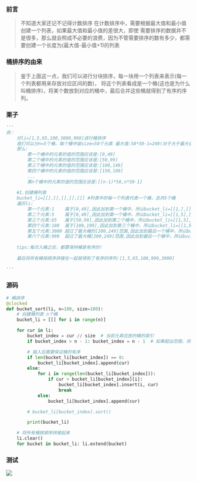 
<BlogInfo id="1359" title="python实现桶排序，听这名字挺奇怪的？" author="白日梦想猿" pv=0 read_times=0 pre_cost_time="82" category="排序算法" tag_list="['桶排序', '              排序算法']" create_time="2022.05.07 11:01:58.512936" update_time="2022.05.07 11:02:19" />

###  前言

>
>不知道大家还记不记得计数排序
>在计数排序中，需要根据最大值和最小值创建一个列表，如果最大值和最小值的差很大，即使
>需要排序的数据并不是很多，那么就会照成不必要的浪费，因为不管需要排序的数有多少，都需
>要创建一个长度为(最大值-最小值+1)的列表

### 桶排序的由来

>
>鉴于上面这一点，我们可以进行分块排序，每一块用一个列表来表示(每一个列表都用来存放对应区间的数)，
>将这个列表看成是一个桶(这也是为什么叫桶排序)，将某个数放到对应的桶中，最后合并这些桶就得到了有序的序列。

### 栗子
```python
'''
例：
    对li=[1,5,65,100,3000,990]进行桶排序
    我们可以分n=5个桶，每个桶中装size=50个元素 最大值:50*50-1=249(对于大于最大值的元素，我们可以把它放到最后一个桶中)
    那么:
        第一个桶中的元素的值的范围应该是:[0,49]
        第二个桶中的元素的值的范围应该是:[50,99]
        第三个桶中的元素的值的范围应该是:[100,149]
        第四个桶中的元素的值的范围应该是:[150,199]
        ...
        第n个桶中的元素的值的范围应该是:[(n-1)*50,n*50-1]
    
    #1.创建桶列表
    bucket_li=[[],[],[],[],[]] #列表中的每一个列表代表一个桶，总共5个桶
    遍历li:
        第一个元素:1    属于[0,49],因此加到第一个桶中，所以bucket_li=[[1,],[],[],[],[]]
        第二个元素:5    属于[0,49],因此加到第一个桶中，所以bucket_li=[[1,5],[],[],[],[]]
        第三个元素:65   属于[50,99],因此加到第二个桶中，所以bucket_li=[[1,5],[65,,],[],[],[]]
        第四个元素:100  属于[100,199],因此加到第三个桶中，所以bucket_li=[[1,5],[65,],[100,],[],[]]
        第五个元素:3000 超过了最大桶的[200,249]范围,因此加到最后一个桶中，所以bucket_li=[[1,5],[65,],[100,],[],[3000,]]
        第六个元素:990  超过了最大桶[200,249]范围,因此加到最后一个桶中，所以bucket_li=[[1,5],[65,],[100,],[],[990,3000]]
    
    tips:每次入桶之后，都要保持桶是有序的!
    
    最后将所有桶按顺序拼接在一起就得到了有序的序列:[1,5,65,100,990,3000]
    
'''
```

### 源码


```python
# 桶排序
@clocked
def bucket_sort(li, n=100, size=100):
    # 创建桶列表 n个桶
    bucket_li = [[] for i in range(n)]

    for cur in li:
        bucket_index = cur // size  # 当前元素应放的桶的索引
        if bucket_index > n - 1: bucket_index = n - 1  # 如果超出范围，将它放到最后一个桶中

        # 插入后需要保证桶的有序
        if len(bucket_li[bucket_index]) == 0:
            bucket_li[bucket_index].append(cur)
        else:
            for i in range(len(bucket_li[bucket_index])):
                if cur < bucket_li[bucket_index][i]:
                    bucket_li[bucket_index].insert(i, cur)
                    break
            else:
                bucket_li[bucket_index].append(cur)

        # bucket_li[bucket_index].sort()

        print(bucket_li)

    # 将所有桶按顺序拼接起来
    li.clear()
    for bucket in bucket_li: li.extend(bucket)
```


### 测试

![](http://www.lll.plus/media/image/2022/05/07/image-20220507110130-1.png)


















